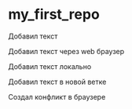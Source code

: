 ﻿# my_first_repo

Добавил текст

Добавил текст через web браузер

Добавил текст локально

Добавил текст в новой ветке

Создал конфликт в браузере
